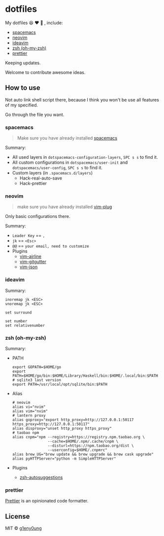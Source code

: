 # dotfiles

My dotfiles :satisfied: :heart: :see_no_evil: , include:

- [spacemacs](###spacemacs)
- [neovim](###neovim)
- [ideavim](###ideavim)
- [zsh (oh-my-zsh)](###zsh (oh-my-zsh))
- [prettier](###prettier)

Keeping updates.

Welcome to contribute awesome ideas.

## How to use

Not auto link shell script there, because I think you won't be use all features of my specified.

Go through the file you want.

### spacemacs

> Make sure you have already installed [spacemacs](http://spacemacs.org/)

Summary:

- All used layers in `dotspacemacs-configuration-layers`, `SPC s s` to find it.
- All custom configurations in `dotspacemacs/user-init` and `dotspacemacs/user-config`, `SPC s s` to find it.
- Custom layers (in `.spacemacs.d/layers`)
  - Hack-real-auto-save
  - Hack-prettier

### neovim

> make sure you have already installed  [vim-plug](https://github.com/junegunn/vim-plug)

Only basic configurations there.

Summary:

- `Leader Key` == `,`
- `jk` == `<Esc>`
- `@@` == `your email, need to customize`
- Plugins
  - [vim-airline](https://github.com/vim-airline/vim-airline)
  - [vim-gitgutter](https://github.com/airblade/vim-gitgutter)
  - [vim-json](https://github.com/elzr/vim-json)

### ideavim

Summary:

```shell
inoremap jk <ESC>
vnoremap jk <ESC>

set surround

set number
set relativenumber
```

### zsh (oh-my-zsh)

Summary:

- PATH

  ```shell
  export GOPATH=$HOME/go
  export PATH=$HOME/go/bin:$HOME/Library/Haskell/bin:$HOME/.local/bin:$PATH
  # sqlite3 last version
  export PATH=/usr/local/opt/sqlite/bin:$PATH
  ```

- Alias

  ```shell
  # neovim
  alias vi="nvim"
  alias vim="nvim"
  # lantern proxy
  alias goproxy="export http_proxy=http://127.0.0.1:50117 https_proxy=http://127.0.0.1:50117"
  alias disproxy="unset http_proxy https_proxy"
  # taobao npm
  alias cnpm="npm --registry=https://registry.npm.taobao.org \
                  --cache=$HOME/.npm/.cache/cnpm \
                  --disturl=https://npm.taobao.org/dist \
                  --userconfig=$HOME/.cnpmrc"
  alias brew_UG="brew update && brew upgrade && brew cask upgrade"
  alias pyHTTPServer="python -m SimpleHTTPServer"
  ```

- Plugins

  - [zsh-autosuggestions](https://github.com/zsh-users/zsh-autosuggestions)

### prettier

[Prettier](https://prettier.io/) is an opinionated code formatter. 

## License

MIT &copy; [g1eny0ung](https://github.com/g1eny0ung)
